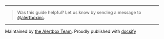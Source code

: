 
---

> Was this guide helpful? Let us know by sending a message to [@alertboxinc](https://twitter.com/alertboxinc).

---

Maintained by [the Alertbox Team](https://github.com/alertbox/docsify-served/). Proudly published with [docsify](https://docsify.js.io)